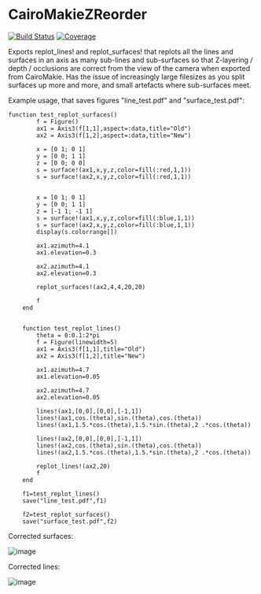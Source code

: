 # CairoMakieZReorder

[![Build Status](https://github.com/pfuchter/CairoMakieZReorder.jl/actions/workflows/CI.yml/badge.svg?branch=main)](https://github.com/pfuchter/CairoMakieZReorder.jl/actions/workflows/CI.yml?query=branch%3Amain)
[![Coverage](https://codecov.io/gh/pfuchter/CairoMakieZReorder.jl/branch/main/graph/badge.svg)](https://codecov.io/gh/pfuchter/CairoMakieZReorder.jl)

Exports replot_lines! and replot_surfaces! that replots all the lines and surfaces in an axis as many sub-lines and sub-surfaces so that Z-layering / depth / occlusions are correct from the view of the camera when exported from CairoMakie. Has the issue of increasingly large filesizes as you split surfaces up more and more, and small artefacts where sub-surfaces meet.

Example usage, that saves figures "line_test.pdf" and "surface_test.pdf":
```
function test_replot_surfaces()
        f = Figure()
        ax1 = Axis3(f[1,1],aspect=:data,title="Old")
        ax2 = Axis3(f[1,2],aspect=:data,title="New")
        
        x = [0 1; 0 1]
        y = [0 0; 1 1]
        z = [0 0; 0 0]
        s = surface!(ax1,x,y,z,color=fill(:red,1,1))
        s = surface!(ax2,x,y,z,color=fill(:red,1,1))
    
    
        x = [0 1; 0 1]
        y = [0 0; 1 1]
        z = [-1 1; -1 1]
        s = surface!(ax1,x,y,z,color=fill(:blue,1,1))
        s = surface!(ax2,x,y,z,color=fill(:blue,1,1))
        display(s.colorrange[])
    
        ax1.azimuth=4.1
        ax1.elevation=0.3
    
        ax2.azimuth=4.1
        ax2.elevation=0.3
    
        replot_surfaces!(ax2,4,4,20,20)
        
        f
    end
    

    function test_replot_lines()
        theta = 0:0.1:2*pi
        f = Figure(linewidth=5)
        ax1 = Axis3(f[1,1],title="Old")
        ax2 = Axis3(f[1,2],title="New")
    
        ax1.azimuth=4.7
        ax1.elevation=0.05
    
        ax2.azimuth=4.7
        ax2.elevation=0.05
    
        lines!(ax1,[0,0],[0,0],[-1,1])  
        lines!(ax1,cos.(theta),sin.(theta),cos.(theta))
        lines!(ax1,1.5.*cos.(theta),1.5.*sin.(theta),2 .*cos.(theta))
    
        lines!(ax2,[0,0],[0,0],[-1,1])  
        lines!(ax2,cos.(theta),sin.(theta),cos.(theta))
        lines!(ax2,1.5.*cos.(theta),1.5.*sin.(theta),2 .*cos.(theta))
        
        replot_lines!(ax2,20)
        f
    end    

    f1=test_replot_lines()
    save("line_test.pdf",f1)

    f2=test_replot_surfaces()
    save("surface_test.pdf",f2)
```

Corrected surfaces:

![image](https://github.com/pfuchter/CairoMakieZReorder/assets/93337642/645466cb-6212-45cb-8966-866c53085744)

Corrected lines:

![image](https://github.com/pfuchter/CairoMakieZReorder/assets/93337642/6cacc7c0-e26d-4409-8d8d-f401d1e86327)



